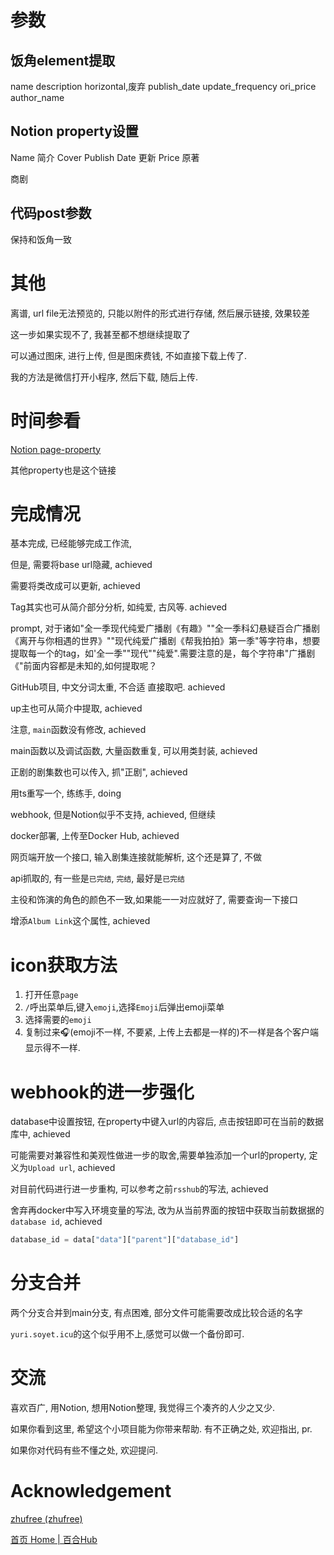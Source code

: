 # 参数

## 饭角element提取

name
description
horizontal,废弃
publish_date
update_frequency
ori_price
author_name

## Notion property设置

Name
简介
Cover
Publish Date
更新
Price
原著

商剧

## 代码post参数

保持和饭角一致


# 其他

离谱, url file无法预览的, 只能以附件的形式进行存储, 然后展示链接, 效果较差

这一步如果实现不了, 我甚至都不想继续提取了

可以通过图床, 进行上传, 但是图床费钱, 不如直接下载上传了.

我的方法是微信打开小程序, 然后下载, 随后上传.

# 时间参看

[Notion page-property](https://developers.notion.com/reference/page-property-values#files)

其他property也是这个链接

# 完成情况

基本完成, 已经能够完成工作流,

但是, 需要将base url隐藏, achieved

需要将类改成可以更新, achieved

Tag其实也可从简介部分分析, 如纯爱, 古风等. achieved

prompt, 对于诸如"全一季现代纯爱广播剧《有趣》""全一季科幻悬疑百合广播剧《离开与你相遇的世界》""现代纯爱广播剧《帮我拍拍》第一季"等字符串，想要提取每一个的tag，如'全一季""现代""纯爱".需要注意的是，每个字符串"广播剧《"前面内容都是未知的,如何提取呢？

GitHub项目, 中文分词太重, 不合适
直接取吧. achieved

up主也可从简介中提取, achieved

注意, `main`函数没有修改, achieved

main函数以及调试函数, 大量函数重复, 可以用类封装, achieved

正剧的剧集数也可以传入, 抓"正剧", achieved

用ts重写一个, 练练手, doing

webhook, 但是Notion似乎不支持, achieved, 但继续

docker部署, 上传至Docker Hub, achieved

网页端开放一个接口, 输入剧集连接就能解析, 这个还是算了, 不做

api抓取的, 有一些是`已完结`, `完结`, 最好是`已完结`

主役和饰演的角色的颜色不一致,如果能一一对应就好了, 需要查询一下接口

增添`Album Link`这个属性, achieved

# icon获取方法

1. 打开任意`page`
2. `/`呼出菜单后,键入`emoji`,选择`Emoji`后弹出emoji菜单
3. 选择需要的`emoji`
4. 复制过来🎧(emoji不一样, 不要紧, 上传上去都是一样的)不一样是各个客户端显示得不一样.

# webhook的进一步强化

database中设置按钮, 在property中键入url的内容后, 点击按钮即可在当前的数据库中, achieved

可能需要对兼容性和美观性做进一步的取舍,需要单独添加一个url的property,
定义为`Upload url`, achieved

对目前代码进行进一步重构, 可以参考之前`rsshub`的写法, achieved

舍弃再docker中写入环境变量的写法, 改为从当前界面的按钮中获取当前数据据的`database id`, achieved

```python
database_id = data["data"]["parent"]["database_id"]
```

# 分支合并

两个分支合并到main分支, 有点困难, 部分文件可能需要改成比较合适的名字

`yuri.soyet.icu`的这个似乎用不上,感觉可以做一个备份即可.

# 交流

喜欢百广, 用Notion, 想用Notion整理, 我觉得三个凑齐的人少之又少.

如果你看到这里, 希望这个小项目能为你带来帮助. 有不正确之处, 欢迎指出, pr.

如果你对代码有些不懂之处, 欢迎提问.

# Acknowledgement

[zhufree (zhufree)](https://github.com/zhufree)

[首页 Home | 百合Hub](https://baihehub.com/)
